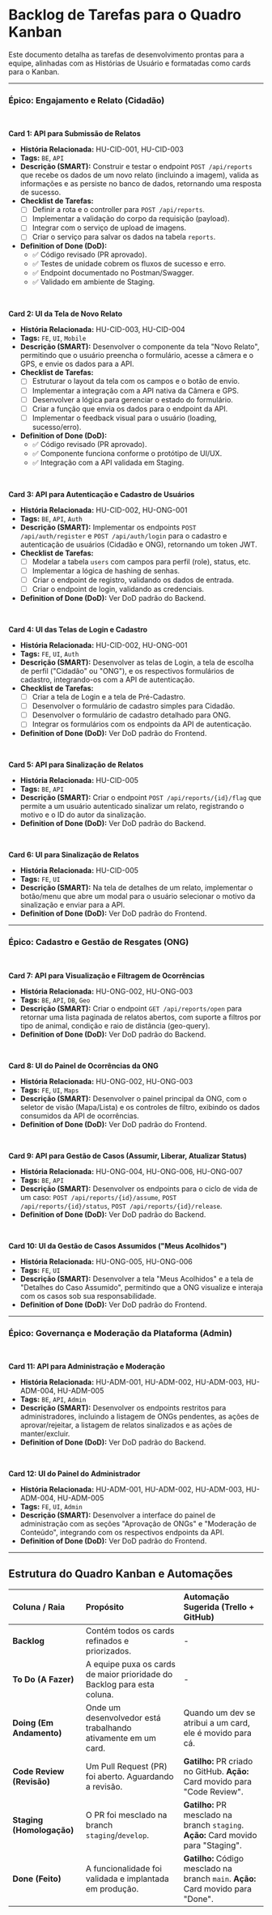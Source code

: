 # Backlog de Tarefas para o Quadro Kanban

Este documento detalha as tarefas de desenvolvimento prontas para a equipe, alinhadas com as Histórias de Usuário e formatadas como cards para o Kanban.

---

### **Épico: Engajamento e Relato (Cidadão)**

<br>

**Card 1: API para Submissão de Relatos**
* **História Relacionada:** HU-CID-001, HU-CID-003
* **Tags:** `BE`, `API`
* **Descrição (SMART):** Construir e testar o endpoint `POST /api/reports` que recebe os dados de um novo relato (incluindo a imagem), valida as informações e as persiste no banco de dados, retornando uma resposta de sucesso.
* **Checklist de Tarefas:**
    * [ ] Definir a rota e o controller para `POST /api/reports`.
    * [ ] Implementar a validação do corpo da requisição (payload).
    * [ ] Integrar com o serviço de upload de imagens.
    * [ ] Criar o serviço para salvar os dados na tabela `reports`.
* **Definition of Done (DoD):**
    * ✅ Código revisado (PR aprovado).
    * ✅ Testes de unidade cobrem os fluxos de sucesso e erro.
    * ✅ Endpoint documentado no Postman/Swagger.
    * ✅ Validado em ambiente de Staging.

<br>

**Card 2: UI da Tela de Novo Relato**
* **História Relacionada:** HU-CID-003, HU-CID-004
* **Tags:** `FE`, `UI`, `Mobile`
* **Descrição (SMART):** Desenvolver o componente da tela "Novo Relato", permitindo que o usuário preencha o formulário, acesse a câmera e o GPS, e envie os dados para a API.
* **Checklist de Tarefas:**
    * [ ] Estruturar o layout da tela com os campos e o botão de envio.
    * [ ] Implementar a integração com a API nativa da Câmera e GPS.
    * [ ] Desenvolver a lógica para gerenciar o estado do formulário.
    * [ ] Criar a função que envia os dados para o endpoint da API.
    * [ ] Implementar o feedback visual para o usuário (loading, sucesso/erro).
* **Definition of Done (DoD):**
    * ✅ Código revisado (PR aprovado).
    * ✅ Componente funciona conforme o protótipo de UI/UX.
    * ✅ Integração com a API validada em Staging.

<br>

**Card 3: API para Autenticação e Cadastro de Usuários**
* **História Relacionada:** HU-CID-002, HU-ONG-001
* **Tags:** `BE`, `API`, `Auth`
* **Descrição (SMART):** Implementar os endpoints `POST /api/auth/register` e `POST /api/auth/login` para o cadastro e autenticação de usuários (Cidadão e ONG), retornando um token JWT.
* **Checklist de Tarefas:**
    * [ ] Modelar a tabela `users` com campos para perfil (role), status, etc.
    * [ ] Implementar a lógica de hashing de senhas.
    * [ ] Criar o endpoint de registro, validando os dados de entrada.
    * [ ] Criar o endpoint de login, validando as credenciais.
* **Definition of Done (DoD):** Ver DoD padrão do Backend.

<br>

**Card 4: UI das Telas de Login e Cadastro**
* **História Relacionada:** HU-CID-002, HU-ONG-001
* **Tags:** `FE`, `UI`, `Auth`
* **Descrição (SMART):** Desenvolver as telas de Login, a tela de escolha de perfil ("Cidadão" ou "ONG"), e os respectivos formulários de cadastro, integrando-os com a API de autenticação.
* **Checklist de Tarefas:**
    * [ ] Criar a tela de Login e a tela de Pré-Cadastro.
    * [ ] Desenvolver o formulário de cadastro simples para Cidadão.
    * [ ] Desenvolver o formulário de cadastro detalhado para ONG.
    * [ ] Integrar os formulários com os endpoints da API de autenticação.
* **Definition of Done (DoD):** Ver DoD padrão do Frontend.

<br>

**Card 5: API para Sinalização de Relatos**
* **História Relacionada:** HU-CID-005
* **Tags:** `BE`, `API`
* **Descrição (SMART):** Criar o endpoint `POST /api/reports/{id}/flag` que permite a um usuário autenticado sinalizar um relato, registrando o motivo e o ID do autor da sinalização.
* **Definition of Done (DoD):** Ver DoD padrão do Backend.

<br>

**Card 6: UI para Sinalização de Relatos**
* **História Relacionada:** HU-CID-005
* **Tags:** `FE`, `UI`
* **Descrição (SMART):** Na tela de detalhes de um relato, implementar o botão/menu que abre um modal para o usuário selecionar o motivo da sinalização e enviar para a API.
* **Definition of Done (DoD):** Ver DoD padrão do Frontend.

---

### **Épico: Cadastro e Gestão de Resgates (ONG)**

<br>

**Card 7: API para Visualização e Filtragem de Ocorrências**
* **História Relacionada:** HU-ONG-002, HU-ONG-003
* **Tags:** `BE`, `API`, `DB`, `Geo`
* **Descrição (SMART):** Criar o endpoint `GET /api/reports/open` para retornar uma lista paginada de relatos abertos, com suporte a filtros por tipo de animal, condição e raio de distância (geo-query).
* **Definition of Done (DoD):** Ver DoD padrão do Backend.

<br>

**Card 8: UI do Painel de Ocorrências da ONG**
* **História Relacionada:** HU-ONG-002, HU-ONG-003
* **Tags:** `FE`, `UI`, `Maps`
* **Descrição (SMART):** Desenvolver o painel principal da ONG, com o seletor de visão (Mapa/Lista) e os controles de filtro, exibindo os dados consumidos da API de ocorrências.
* **Definition of Done (DoD):** Ver DoD padrão do Frontend.

<br>

**Card 9: API para Gestão de Casos (Assumir, Liberar, Atualizar Status)**
* **História Relacionada:** HU-ONG-004, HU-ONG-006, HU-ONG-007
* **Tags:** `BE`, `API`
* **Descrição (SMART):** Desenvolver os endpoints para o ciclo de vida de um caso: `POST /api/reports/{id}/assume`, `POST /api/reports/{id}/status`, `POST /api/reports/{id}/release`.
* **Definition of Done (DoD):** Ver DoD padrão do Backend.

<br>

**Card 10: UI da Gestão de Casos Assumidos ("Meus Acolhidos")**
* **História Relacionada:** HU-ONG-005, HU-ONG-006
* **Tags:** `FE`, `UI`
* **Descrição (SMART):** Desenvolver a tela "Meus Acolhidos" e a tela de "Detalhes do Caso Assumido", permitindo que a ONG visualize e interaja com os casos sob sua responsabilidade.
* **Definition of Done (DoD):** Ver DoD padrão do Frontend.

---

### **Épico: Governança e Moderação da Plataforma (Admin)**

<br>

**Card 11: API para Administração e Moderação**
* **História Relacionada:** HU-ADM-001, HU-ADM-002, HU-ADM-003, HU-ADM-004, HU-ADM-005
* **Tags:** `BE`, `API`, `Admin`
* **Descrição (SMART):** Desenvolver os endpoints restritos para administradores, incluindo a listagem de ONGs pendentes, as ações de aprovar/rejeitar, a listagem de relatos sinalizados e as ações de manter/excluir.
* **Definition of Done (DoD):** Ver DoD padrão do Backend.

<br>

**Card 12: UI do Painel do Administrador**
* **História Relacionada:** HU-ADM-001, HU-ADM-002, HU-ADM-003, HU-ADM-004, HU-ADM-005
* **Tags:** `FE`, `UI`, `Admin`
* **Descrição (SMART):** Desenvolver a interface do painel de administração com as seções "Aprovação de ONGs" e "Moderação de Conteúdo", integrando com os respectivos endpoints da API.
* **Definition of Done (DoD):** Ver DoD padrão do Frontend.

---

## Estrutura do Quadro Kanban e Automações

| Coluna / Raia | Propósito | Automação Sugerida (Trello + GitHub) |
| :--- | :--- | :--- |
| **Backlog** | Contém todos os cards refinados e priorizados. | - |
| **To Do (A Fazer)** | A equipe puxa os cards de maior prioridade do Backlog para esta coluna. | - |
| **Doing (Em Andamento)** | Onde um desenvolvedor está trabalhando ativamente em um card. | Quando um dev se atribui a um card, ele é movido para cá. |
| **Code Review (Revisão)** | Um Pull Request (PR) foi aberto. Aguardando a revisão. | **Gatilho:** PR criado no GitHub. **Ação:** Card movido para "Code Review". |
| **Staging (Homologação)**| O PR foi mesclado na branch `staging`/`develop`. | **Gatilho:** PR mesclado na branch `staging`. **Ação:** Card movido para "Staging". |
| **Done (Feito)** | A funcionalidade foi validada e implantada em produção. | **Gatilho:** Código mesclado na branch `main`. **Ação:** Card movido para "Done". |
